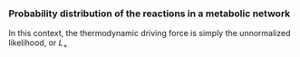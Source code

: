 ### Probability distribution of the reactions in a metabolic network ##

In this context, the thermodynamic driving force is simply the unnormalized likelihood, or $L_+$
